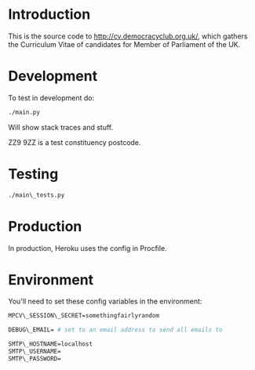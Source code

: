 Introduction
============

This is the source code to http://cv.democracyclub.org.uk/, which gathers the
Curriculum Vitae of candidates for Member of Parliament of the UK.


Development
===========

To test in development do:

```sh
./main.py
```

Will show stack traces and stuff.

ZZ9 9ZZ is a test constituency postcode.


Testing
=======

```sh
./main\_tests.py
```


Production
==========

In production, Heroku uses the config in Procfile.


Environment
===========

You'll need to set these config variables in the environment:

```sh
MPCV\_SESSION\_SECRET=somethingfairlyrandom

DEBUG\_EMAIL= # set to an email address to send all emails to

SMTP\_HOSTNAME=localhost
SMTP\_USERNAME=
SMTP\_PASSWORD=
```

